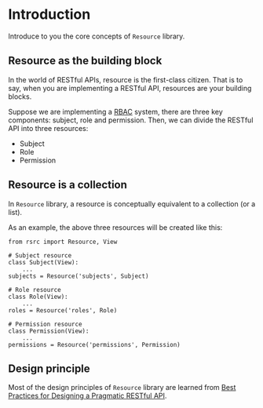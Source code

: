 Introduction
============

Introduce to you the core concepts of `Resource` library.


Resource as the building block
------------------------------

In the world of RESTful APIs, resource is the first-class citizen. That is to say, when you are implementing a RESTful API, resources are your building blocks.

Suppose we are implementing a [RBAC][1] system, there are three key components: subject, role and permission. Then, we can divide the RESTful API into three resources:

+ Subject
+ Role
+ Permission


Resource is a collection
------------------------

In `Resource` library, a resource is conceptually equivalent to a collection (or a list).

As an example, the above three resources will be created like this:

    from rsrc import Resource, View

    # Subject resource
    class Subject(View):
        ...
    subjects = Resource('subjects', Subject)

    # Role resource
    class Role(View):
        ...
    roles = Resource('roles', Role)

    # Permission resource
    class Permission(View):
        ...
    permissions = Resource('permissions', Permission)


Design principle
----------------

Most of the design principles of `Resource` library are learned from [Best Practices for Designing a Pragmatic RESTful API][2].


[1]: http://en.wikipedia.org/wiki/Role-based_access_control
[2]: http://www.vinaysahni.com/best-practices-for-a-pragmatic-restful-api
